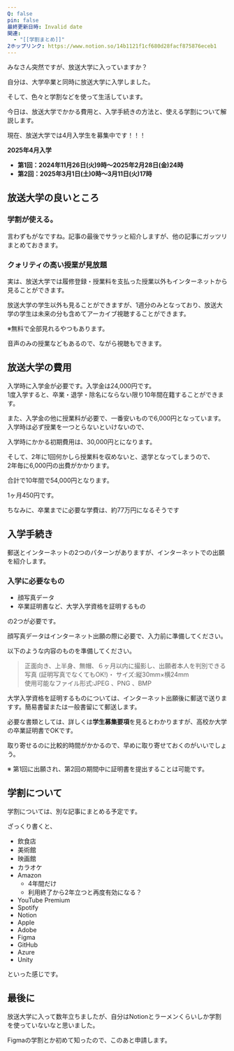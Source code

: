 ```yaml
---
Q: false
pin: false
最終更新日時: Invalid date
関連:
  - "[[学割まとめ]]"
2ホップリンク: https://www.notion.so/14b1121f1cf680d28facf875876eceb1
---
```

  

  

みなさん突然ですが、放送大学に入っていますか？

自分は、大学卒業と同時に放送大学に入学しました。

そして、色々と学割などを使って生活しています。

  

今日は、放送大学でかかる費用と、入学手続きの方法と、使える学割について解説します。

  

現在、放送大学では4月入学生を募集中です！！！

**2025年4月入学**

- **第1回：2024年11月26日(火)9時～2025年2月28日(金)24時**
- **第2回：2025年3月1日(土)0時～3月11日(火)17時**

  

## 放送大学の良いところ

### 学割が使える。

言わずもがなですね。記事の最後でサラッと紹介しますが、他の記事にガッツリまとめておきます。

### クォリティの高い授業が見放題

実は、放送大学では履修登録・授業料を支払った授業以外もインターネットから見ることができます。

放送大学の学生以外も見ることができますが、1週分のみとなっており、放送大学の学生は未来の分も含めてアーカイブ視聴することができます。

※無料で全部見れるやつもあります。

音声のみの授業などもあるので、ながら視聴もできます。

  

## 放送大学の費用

入学時に入学金が必要です。入学金は24,000円です。  
1度入学すると、卒業・退学・除名にならない限り10年間在籍することができます。  

  

また、入学金の他に授業料が必要で、一番安いもので6,000円となっています。  
入学時は必ず授業を一つとらないといけないので、  

入学時にかかる初期費用は、30,000円とになります。

  

そして、2年に1回何かしら授業料を収めないと、退学となってしまうので、  
2年毎に6,000円の出費がかかります。  

  

合計で10年間で54,000円となります。

1ヶ月450円です。

  

ちなみに、卒業までに必要な学費は、約77万円になるそうです

  

  

## 入学手続き

郵送とインターネットの2つのパターンがありますが、インターネットでの出願を紹介します。

  

### 入学に必要なもの

- 顔写真データ
- 卒業証明書など、大学入学資格を証明するもの

の2つが必要です。

  

顔写真データはインターネット出願の際に必要で、入力前に準備してください。

以下のような内容のものを準備してください。

> 正面向き、上半身、無帽、６ヶ月以内に撮影し、出願者本人を判別できる写真 (証明写真でなくてもOK!)・ サイズ:縦30mm×横24mm  
> 使用可能なファイル形式:JPEG 、PNG 、BMP  

  

  

大学入学資格を証明するものについては、インターネット出願後に郵送で送りますす。簡易書留または一般書留にて郵送します。

必要な書類としては、詳しくは**学生募集要項**を見るとわかりますが、高校か大学の卒業証明書でOKです。

取り寄せるのに比較的時間がかかるので、早めに取り寄せておくのがいいでしょう。

※ 第1回に出願され、第2回の期間中に証明書を提出することは可能です。

  

  

## 学割について

学割については、別な記事にまとめる予定です。

  

ざっくり書くと、

- 飲食店
- 美術館
- 映画館
- カラオケ
- Amazon
    - 4年間だけ
    - 利用終了から2年立つと再度有効になる？
- YouTube Premium
- Spotify
- Notion
- Apple
- Adobe
- Figma
- GitHub
- Azure
- Unity

といった感じです。

  

## 最後に

放送大学に入って数年立ちましたが、自分はNotionとラーメンくらいしか学割を使っていないなと思いました。

Figmaの学割とか初めて知ったので、このあと申請します。